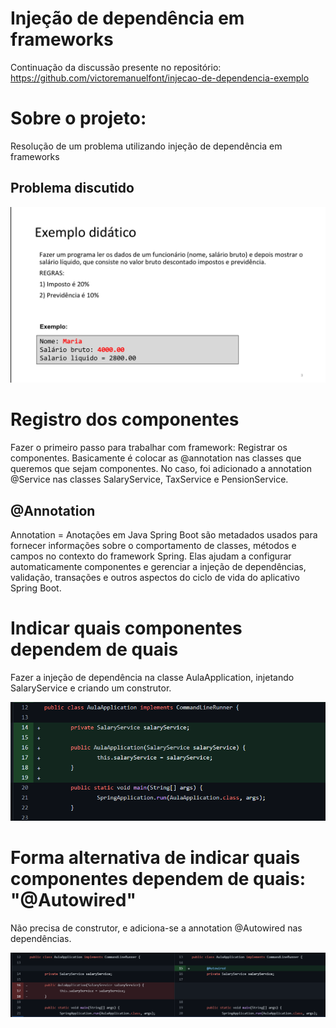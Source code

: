 # Injeção de dependência em frameworks
Continuação da discussão presente no repositório: https://github.com/victoremanuelfont/injecao-de-dependencia-exemplo


# Sobre o projeto: 
Resolução de um problema utilizando injeção de dependência em frameworks

## Problema discutido
![Questao](https://github.com/victoremanuelfont/injecao-de-dependencia-exemplo/blob/main/imagens/problema-discutido.png) 

# Registro dos componentes
Fazer o primeiro passo para trabalhar com framework: Registrar os componentes. 
Basicamente é colocar as @annotation nas classes que queremos que sejam componentes. 
No caso, foi adicionado a annotation @Service nas classes SalaryService, TaxService e PensionService.
## @Annotation
Annotation = Anotações em Java Spring Boot são metadados usados para fornecer informações sobre o
comportamento de classes, métodos e campos no contexto do framework Spring. 
Elas ajudam a configurar automaticamente componentes e gerenciar a injeção de dependências,
validação, transações e outros aspectos do ciclo de vida do aplicativo Spring Boot.

# Indicar quais componentes dependem de quais
Fazer a injeção de dependência na classe AulaApplication, injetando SalaryService e criando um construtor. 

![Injeção](https://github.com/victoremanuelfont/frameworks/blob/main/imagens/injecao.png)

# Forma alternativa de indicar quais componentes dependem de quais: "@Autowired"
Não precisa de construtor, e adiciona-se a annotation @Autowired nas dependências. 

![Autowired](https://github.com/victoremanuelfont/frameworks/blob/main/imagens/autowired.png)




